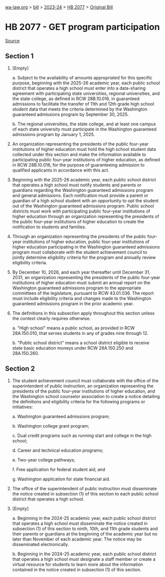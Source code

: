 [wa-law.org](/) > [bill](/bill/) > [2023-24](/bill/2023-24/) > [HB 2077](/bill/2023-24/hb/2077/) > [Original Bill](/bill/2023-24/hb/2077/1/)

# HB 2077 - GET program participation

[Source](http://lawfilesext.leg.wa.gov/biennium/2023-24/Pdf/Bills/House%20Bills/2077.pdf)

## Section 1
1. [Empty]

    a. Subject to the availability of amounts appropriated for this specific purpose, beginning with the 2025-26 academic year, each public school district that operates a high school must enter into a data-sharing agreement with participating state universities, regional universities, and the state college, as defined in RCW 28B.10.016, in guaranteed admissions to facilitate the transfer of 11th and 12th grade high school student data that meets the criteria determined by the Washington guaranteed admissions program by September 30, 2025.

    b. The regional universities, the state college, and at least one campus of each state university must participate in the Washington guaranteed admissions program by January 1, 2025.

2. An organization representing the presidents of the public four-year institutions of higher education must hold the high school student data collected under this section and make the information available to participating public four-year institutions of higher education, as defined in RCW 28B.10.016, for the purpose of guaranteeing admission to qualified applicants in accordance with this act.

3. Beginning with the 2025-26 academic year, each public school district that operates a high school must notify students and parents or guardians regarding the Washington guaranteed admissions program and general admissions. Each notification must provide a parent or guardian of a high school student with an opportunity to opt the student out of the Washington guaranteed admissions program. Public school districts must work with participating public four-year institutions of higher education through an organization representing the presidents of the public four-year institutions of higher education to create the notification to students and families.

4. Through an organization representing the presidents of the public four-year institutions of higher education, public four-year institutions of higher education participating in the Washington guaranteed admissions program must collaborate with the student achievement council to jointly determine eligibility criteria for the program and annually review eligibility criteria.

5. By December 10, 2026, and each year thereafter until December 31, 2031, an organization representing the presidents of the public four-year institutions of higher education must submit an annual report on the Washington guaranteed admissions program to the appropriate committees of the legislature, pursuant to RCW 43.01.036. The report must include eligibility criteria and changes made to the Washington guaranteed admissions program in the prior academic year.

6. The definitions in this subsection apply throughout this section unless the context clearly requires otherwise.

    a. "High school" means a public school, as provided in RCW 28A.150.010, that serves students in any of grades nine through 12.

    b. "Public school district" means a school district eligible to receive state basic education moneys under RCW 28A.150.250 and 28A.150.260.

## Section 2
1. The student achievement council must collaborate with the office of the superintendent of public instruction, an organization representing the presidents of the public four-year institutions of higher education, and the Washington school counselor association to create a notice detailing the definitions and eligibility criteria for the following programs or initiatives:

    a. Washington guaranteed admissions program;

    b. Washington college grant program;

    c. Dual credit programs such as running start and college in the high school;

    d. Career and technical education programs;

    e. Two-year college pathways;

    f. Free application for federal student aid; and

    g. Washington application for state financial aid.

2. The office of the superintendent of public instruction must disseminate the notice created in subsection (1) of this section to each public school district that operates a high school.

3. [Empty]

    a. Beginning in the 2024-25 academic year, each public school district that operates a high school must disseminate the notice created in subsection (1) of this section to ninth, 10th, and 11th grade students and their parents or guardians at the beginning of the academic year but no later than November of each academic year. The notice may be disseminated electronically.

    b. Beginning in the 2024-25 academic year, each public school district that operates a high school must designate a staff member or create a virtual resource for students to learn more about the information contained in the notice created in subsection (1) of this section.
